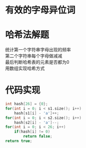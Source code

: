 # 有效的字母异位词
# 哈希法解题
统计第一个字符串字母出现的频率   
第二个字符串每个字母做减减   
最后判断哈希表的元素是否都为0   
用数组实现哈希方式   
# 代码实现
```c++ {.line-numbers}
int hash[26] = {0};
for(int i = 0; i < s1.size(); i++)
    hash[s1[i] - 'a']++;
for(int i = 0; i < s2.size(); i++)
    hash[s2[i] - 'a']--;
for(int i = 0; i < 26; i++)
    if(hash[i] != 0)
        return false;
return true;
```


